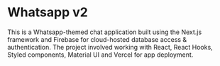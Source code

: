 # Whatsapp v2

This is a Whatsapp-themed chat application built using the Next.js framework and Firebase for cloud-hosted database access & authentication. The project involved working with React, React Hooks, Styled components, Material UI and Vercel for app deployment.